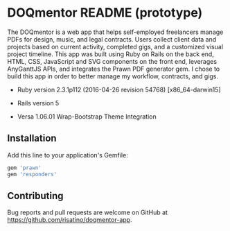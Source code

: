 # DOQmentor README (prototype)

The DOQmentor is a web app that helps self-employed freelancers manage PDFs for design, music, and legal contracts. Users collect client data and projects based on current activity, completed gigs, and a customized visual project timeline. This app was built using Ruby on Rails on the back end, HTML, CSS, JavaScript and SVG components on the front end, leverages AnyGanttJS APIs, and integrates the Prawn PDF generator gem. I chose to build this app in order to better manage my workflow, contracts, and gigs.

* Ruby version 2.3.1p112 (2016-04-26 revision 54768) [x86_64-darwin15]

* Rails version 5

* Versa 1.06.01 Wrap-Bootstrap Theme Integration

## Installation

Add this line to your application's Gemfile:

```ruby
gem 'prawn'
gem 'responders'
```
## Contributing

Bug reports and pull requests are welcome on GitHub at https://github.com/risatino/doqmentor-app.
